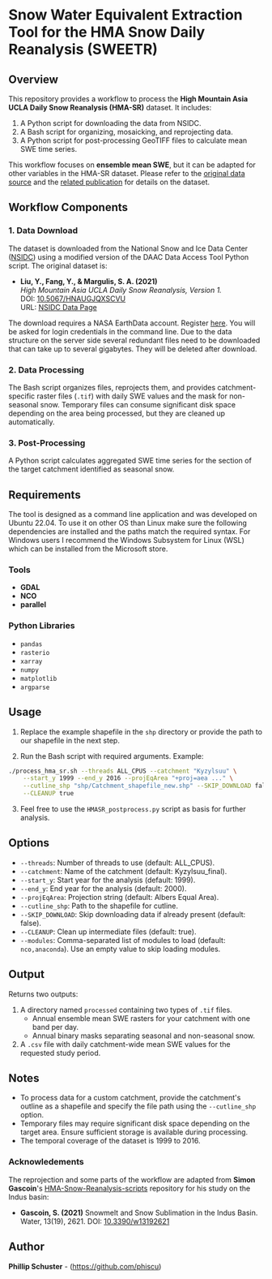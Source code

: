 # Snow Water Equivalent Extraction Tool for the HMA Snow Daily Reanalysis (SWEETR)

## Overview

This repository provides a workflow to process the **High Mountain Asia UCLA Daily Snow Reanalysis (HMA-SR)** dataset. It includes:
1. A Python script for downloading the data from NSIDC.
2. A Bash script for organizing, mosaicking, and reprojecting data.
3. A Python script for post-processing GeoTIFF files to calculate mean SWE time series.

This workflow focuses on **ensemble mean SWE**, but it can be adapted for other variables in the HMA-SR dataset. Please refer to the [original data source](https://nsidc.org/data/HMA_SR_D/versions/1) and the [related publication](https://doi.org/10.1029/2022GL100082) for details on the dataset.

## Workflow Components

### 1. **Data Download**
The dataset is downloaded from the National Snow and Ice Data Center ([NSIDC](https://nsidc.org/home)) using a modified version of the DAAC Data Access Tool Python script. The original dataset is:
- **Liu, Y., Fang, Y., & Margulis, S. A. (2021)**  
  _High Mountain Asia UCLA Daily Snow Reanalysis, Version 1._  
  DOI: [10.5067/HNAUGJQXSCVU](https://doi.org/10.5067/HNAUGJQXSCVU)  
  URL: [NSIDC Data Page](https://nsidc.org/data/HMA_SR_D/versions/1)

The download requires a NASA EarthData account. Register [here](https://urs.earthdata.nasa.gov/users/new). You will be asked for login credentials in the command line.
Due to the data structure on the server side several redundant files need to be downloaded that can take up to several gigabytes. They will be deleted after download.

### 2. **Data Processing**
The Bash script organizes files, reprojects them, and provides catchment-specific raster files (`.tif`) with daily SWE values and the mask for non-seasonal snow. Temporary files can consume significant disk space depending on the area being processed, but they are cleaned up automatically.

### 3. **Post-Processing**
A Python script calculates aggregated SWE time series for the section of the target catchment identified as seasonal snow.

## Requirements
The tool is designed as a command line application and was developed on Ubuntu 22.04. To use it on other OS than Linux make sure the following dependencies are installed and the paths match the required syntax. For Windows users I recommend the Windows Subsystem for Linux (WSL) which can be installed from the Microsoft store.

### Tools
- **GDAL**
- **NCO**
- **parallel**

### Python Libraries
- `pandas`
- `rasterio`
- `xarray`
- `numpy`
- `matplotlib`
- `argparse`

## Usage

1. Replace the example shapefile in the `shp` directory or provide the path to our shapefile in the next step.

2. Run the Bash script with required arguments. Example:
```bash
./process_hma_sr.sh --threads ALL_CPUS --catchment "Kyzylsuu" \
    --start_y 1999 --end_y 2016 --projEqArea "+proj=aea ..." \
    --cutline_shp "shp/Catchment_shapefile_new.shp" --SKIP_DOWNLOAD false \
    --CLEANUP true
```
3. Feel free to use the `HMASR_postprocess.py` script as basis for further analysis.

## Options

- `--threads`: Number of threads to use (default: ALL_CPUS).
- `--catchment`: Name of the catchment (default: Kyzylsuu_final).
- `--start_y`: Start year for the analysis (default: 1999).
- `--end_y`: End year for the analysis (default: 2000).
- `--projEqArea`: Projection string (default: Albers Equal Area).
- `--cutline_shp`: Path to the shapefile for cutline.
- `--SKIP_DOWNLOAD`: Skip downloading data if already present (default: false).
- `--CLEANUP`: Clean up intermediate files (default: true).
- `--modules`: Comma-separated list of modules to load (default: `nco,anaconda`). Use an empty value to skip loading modules.

## Output

Returns two outputs:
1. A directory named `processed` containing two types of `.tif` files.
   - Annual ensemble mean SWE rasters for your catchment with one band per day.
   - Annual binary masks separating seasonal and non-seasonal snow.
3. A `.csv` file with daily catchment-wide mean SWE values for the requested study period.

## Notes

- To process data for a custom catchment, provide the catchment's outline as a shapefile and specify the file path using the `--cutline_shp` option.
- Temporary files may require significant disk space depending on the target area. Ensure sufficient storage is available during processing.
- The temporal coverage of the dataset is 1999 to 2016.

### Acknowledements
The reprojection and some parts of the workflow are adapted from **Simon Gascoin**'s [HMA-Snow-Reanalysis-scripts](https://github.com/sgascoin/HMA-Snow-Reanalysis-scripts) repository for his study on the Indus basin:
  - **Gascoin, S. (2021)** Snowmelt and Snow Sublimation in the Indus Basin. Water, 13(19), 2621. DOI: [10.3390/w13192621](https://doi.org/10.3390/w13192621)
  
## Author
**Phillip Schuster** - (https://github.com/phiscu)
